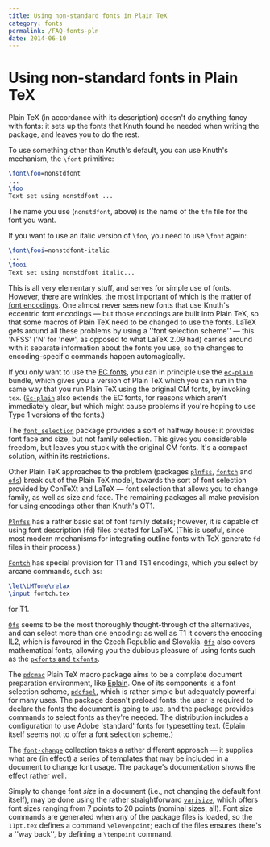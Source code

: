 ```yaml
---
title: Using non-standard fonts in Plain TeX
category: fonts
permalink: /FAQ-fonts-pln
date: 2014-06-10
---
```


# Using non-standard fonts in Plain TeX

Plain TeX (in accordance with its description) doesn't do anything
fancy with fonts: it sets up the fonts that Knuth found he needed when
writing the package, and leaves you to do the rest.

To use something other than Knuth's default, you can use Knuth's
mechanism, the `\font` primitive:
```latex
\font\foo=nonstdfont
...
\foo
Text set using nonstdfont ...
```
The name you use (`nonstdfont`, above) is the name of the
`tfm` file for the font you want.

If you want to use an italic version of `\foo`, you need to use
`\font` again:
```latex
\font\fooi=nonstdfont-italic
...
\fooi
Text set using nonstdfont italic...
```
This is all very elementary stuff, and serves for simple use of fonts.
However, there are wrinkles, the most important of which is the matter
of [font encodings](/FAQ-whatenc).  One almost never sees new fonts
that use Knuth's eccentric font encodings&nbsp;&mdash; but those encodings are
built into Plain TeX, so that some macros of Plain TeX need to be
changed to use the fonts.  LaTeX gets around all these problems by
using a ''font selection scheme''&nbsp;&mdash; this 'NFSS' ('N'
for 'new', as opposed to what LaTeX 2.09 had) carries around with it
separate information about the fonts you use, so the changes to
encoding-specific commands happen automagically.

If you only want to use the [EC fonts](/FAQ-ECfonts), you
can in principle use the [`ec-plain`](https://ctan.org/pkg/ec-plain) bundle, which gives you a version
of Plain TeX which you can run in the same way that you run
Plain TeX using the original CM fonts, by invoking
`tex`.  ([`Ec-plain`](https://ctan.org/pkg/Ec-plain) also extends the EC fonts,
for reasons which aren't immediately clear, but which might cause
problems if you're hoping to use Type 1 versions of the fonts.)

The [`font_selection`](https://ctan.org/pkg/font_selection) package provides a sort of halfway house:
it provides font face and size, but not family selection.  This gives
you considerable freedom, but leaves you stuck with the original
CM fonts.  It's a compact solution, within its restrictions.

Other Plain TeX approaches to the problem (packages
[`plnfss`](https://ctan.org/pkg/plnfss), [`fontch`](https://ctan.org/pkg/fontch) and [`ofs`](https://ctan.org/pkg/ofs)) break out of the
Plain TeX model, towards the sort of font selection provided by
ConTeXt and LaTeX&nbsp;&mdash; font selection that allows you to change
family, as well as size and face.  The remaining packages all make
provision for using encodings other than Knuth's OT1.

[`Plnfss`](https://ctan.org/pkg/Plnfss) has a rather basic set of font family details;
however, it is capable of using font description (`fd`) files
created for LaTeX.  (This is useful, since most modern mechanisms
for integrating outline fonts with TeX generate `fd` files
in their process.)

[`Fontch`](https://ctan.org/pkg/Fontch) has special provision for T1 and TS1
encodings, which you select by arcane commands, such as:
```latex
\let\LMTone\relax
\input fontch.tex
```
for T1.

[`Ofs`](https://ctan.org/pkg/Ofs) seems to be the most thoroughly thought-through of the
alternatives, and can select more than one encoding: as well as
T1 it covers the encoding IL2, which is favoured in the
Czech Republic and Slovakia.  [`Ofs`](https://ctan.org/pkg/Ofs) also covers mathematical fonts,
allowing you the dubious pleasure of using fonts such as the 
[`pxfonts` and `txfonts`](/FAQ-psfchoice).

The [`pdcmac`](https://ctan.org/pkg/pdcmac) Plain TeX macro package aims to be a complete
document preparation environment, like [Eplain](/FAQ-eplain).  One
of its components is a font selection scheme, [`pdcfsel`](https://ctan.org/pkg/pdcmac), which
is rather simple but adequately powerful for many uses.  The package
doesn't preload fonts: the user is required to declare the fonts the
document is going to use, and the package provides commands to select
fonts as they're needed.  The distribution includes a configuration to
use Adobe 'standard' fonts for typesetting text.  (Eplain itself
seems not to offer a font selection scheme.)

The [`font-change`](https://ctan.org/pkg/font-change) collection takes a rather different
approach&nbsp;&mdash; it supplies what are (in effect) a series of templates
that may be included in a document to change font usage.  The
package's documentation shows the effect rather well.

Simply to change font _size_ in a document (i.e., not changing
the default font itself), may be done using the rather straightforward
[`varisize`](https://ctan.org/pkg/varisize), which offers font sizes ranging from 7&nbsp;points to
20&nbsp;points (nominal sizes, all).  Font size commands are generated when
any of the package files is loaded, so the `11pt.tex` defines a
command `\elevenpoint`; each of the files ensures there's a ''way back'',
by defining a `\tenpoint` command.

